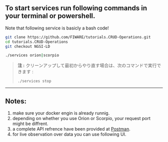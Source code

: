 ## To start services run following commands in your terminal or powershell.
Note that following service is basicly a bash code!

```bash
git clone https://github.com/FIWARE/tutorials.CRUD-Operations.git
cd tutorials.CRUD-Operations
git checkout NGSI-LD

./services orion|scorpio
```

> **注 :** クリーンアップして最初からやり直す場合は、次のコマンドで実行できます :
>
> ```
> ./services stop
> ```


___
## Notes:
1. make sure your docker engin is already runnig.
2. depending on whether you use Orion or Scorpio, your request port might be diffrent.
3. a complete API refrence have been provided at [Postman](https://app.getpostman.com/run-collection/7764c9cbc3cfe2d5b403).
4. for live observation over data you can use following UI.
